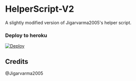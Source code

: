 # HelperScript-V2

A slightly modified version of Jigarvarma2005's helper script.

### Deploy to heroku

[![Deploy](https://www.herokucdn.com/deploy/button.svg)](https://heroku.com/deploy?template=https://github.com/theharshitprajapati/userge-helper)


## Credits

@Jigarvarma2005
